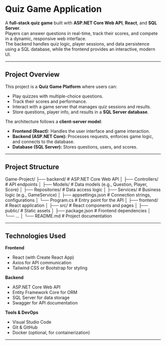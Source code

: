 # Quiz Game Application

A **full-stack quiz game** built with **ASP.NET Core Web API**, **React**, and **SQL Server**.  
Players can answer questions in real-time, track their scores, and compete in a dynamic, responsive web interface.  
The backend handles quiz logic, player sessions, and data persistence using a SQL database, while the frontend provides an interactive, modern UI.

---

## Project Overview

This project is a **Quiz Game Platform** where users can:
- Play quizzes with multiple-choice questions.
- Track their scores and performance.
- Interact with a game server that manages quiz sessions and results.
- Store questions, player info, and results in a **SQL Server database**.

The architecture follows a **client-server model**:
- **Frontend (React):** Handles the user interface and game interaction.
- **Backend (ASP.NET Core):** Processes requests, enforces game logic, and connects to the database.
- **Database (SQL Server):** Stores questions, users, and scores.

---
## Project Structure

Game-Project/
├── backend/ # ASP.NET Core Web API
│ ├── Controllers/ # API endpoints
│ ├── Models/ # Data models (e.g., Question, Player, Score)
│ ├── Repositories/ # Data access logic
│ ├── Services/ # Business logic (e.g., GameService)
│ ├── appsettings.json # Connection strings, configurations
│ └── Program.cs # Entry point for the API
│
├── frontend/ # React application
│ ├── src/ # React components and pages
│ ├── public/ # Static assets
│ ├── package.json # Frontend dependencies
│ └── ...
│
└── README.md # Project documentation

---

## Technologies Used

**Frontend**
- React (with Create React App)
- Axios for API communication
- Tailwind CSS or Bootstrap for styling

**Backend**
- ASP.NET Core Web API
- Entity Framework Core for ORM
- SQL Server for data storage
- Swagger for API documentation

**Tools & DevOps**
- Visual Studio Code
- Git & GitHub
- Docker (optional, for containerization)

---



